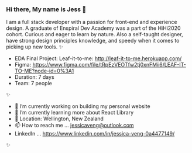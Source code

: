 ### Hi there, My name is Jess 👋

I am a full stack developer with a passion for front-end and experience design. A graduate of Enspiral Dev Academy was a part of the HiHi2020 cohort. Curious and eager to learn by nature. Also a self-taught designer, have strong design principles knowledge, and speedy when it comes to picking up new tools.
✨ 

- EDA Final Project: Leaf-it-to-me: http://leaf-it-to-me.herokuapp.com/ 
- Figma: https://www.figma.com/file/tRpEzVEOTfw2tj0xnFMii6/LEAF-IT-TO-ME?node-id=0%3A1 
- Duration: 7 days 
- Team: 7 people

✨ 

- 🔭 I’m currently working on building my personal website 
- 🌱 I’m currently learning more about React Library
- :round_pushpin: Location: Wellington, New Zealand
- 📫 How to reach me ... jessicaveng@outlook.com  
- LinkedIn ...  https://www.linkedin.com/in/jessica-veng-0a4477149/ 

✨ 
